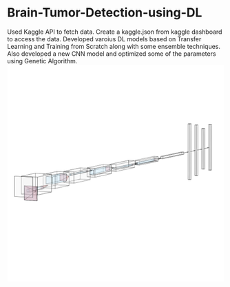 # Brain-Tumor-Detection-using-DL
Used Kaggle API to fetch data. Create a kaggle.json from kaggle dashboard to access the data.
Developed varoius DL models based on Transfer Learning and Training from Scratch along with some ensemble techniques.
Also developed a new CNN model and optimized some of the parameters using Genetic Algorithm.
![Self CNN](https://github.com/Priyanshumahajan/Brain-Tumor-Detection-using-DL/blob/main/self-made-cnn.png?raw=true)
